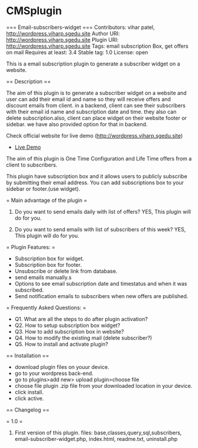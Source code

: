 # CMSplugin
=== Email-subscribers-widget ===
Contributors: vihar patel, http://wordpress.viharp.sgedu.site
Author URI: http://wordpress.viharp.sgedu.site
Plugin URI: http://wordpress.viharp.sgedu.site
Tags: email subscription Box, get offers on mail
Requires at least: 3.4
Stable tag: 1.0
License: open

This is a email subscription plugin to generate a subscriber widget on a website.

== Description ==

The aim of this plugin is to generate a subscriber widget on a website and user can add their email id and name so they will receive offers and discount emails from client. in a backend, client can see their subscribers with their email id name and subscription date and time. they also can delete subscription.also, client can place widget on their website footer or sidebar. we have also provided option for that in backend.

Check official website for live demo (http://wordpress.viharp.sgedu.site)

*   [Live Demo](http://wordpress.viharp.sgedu.site "Live Demo")

The aim of this plugin is One Time Configuration and Life Time offers from a client to subscribers. 

This plugin have subscription box and it allows users to publicly subscribe by submitting their email address. You can add subscriptions box to your sidebar or footer.(use widget).

= Main advantage of the plugin =

1. Do you want to send emails daily with list of offers? YES, This plugin will do for you.

2. Do you want to send emails with list of subscribers of this week? YES, This plugin will do for you.

= Plugin Features: =

*   Subscription box for widget.
*	Subscription box for footer.
*   Unsubscribe or delete link from database.
*   send emails manually.s
*   Options to see email subscription date and timestatus and when it was subscribed.
*   Send notification emails to subscribers when new offers are published.

= Frequently Asked Questions: =

*   Q1. What are all the steps to do after plugin activation?
*   Q2. How to setup subscription box widget?
*   Q3. How to add subscription box in website?
*   Q4. How to modify the existing mail (delete subscriber?)
*   Q5. How to install and activate plugin?

== Installation ==

* download plugin files on youur device.
* go to your wordpress back-end.
* go to plugins>add new> upload plugin>choose file
* choose file plugin .zip file from your downloaded location in your device.
* click install.
* click active.

== Changelog ==

= 1.0 =

1. First version of this plugin.
	files:
	base,classes,query,sql,subscribers,
	email-subscriber-widget.php,
	index.html,
	readme.txt,
	uninstall.php
